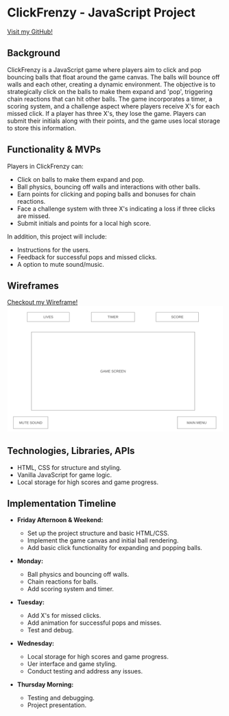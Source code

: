 # ClickFrenzy - JavaScript Project

[Visit my GitHub!](https://github.com/Dominic5591)

## Background

ClickFrenzy is a JavaScript game where players aim to click and pop bouncing balls that float around the game canvas. The balls will bounce off walls and each other, creating a dynamic environment. The objective is to strategically click on the balls to make them expand and 'pop', triggering chain reactions that can hit other balls. The game incorporates a timer, a scoring system, and a challenge aspect where players receive X's for each missed click. If a player has three X's, they lose the game. Players can submit their initials along with their points, and the game uses local storage to store this information.

## Functionality & MVPs

Players in ClickFrenzy can:

- Click on balls to make them expand and pop.
- Ball physics, bouncing off walls and interactions with other balls.
- Earn points for clicking and poping balls and bonuses for chain reactions.
- Face a challenge system with three X's indicating a loss if three clicks are missed.
- Submit initials and points for a local high score.

In addition, this project will include:

- Instructions for the users.
- Feedback for successful pops and missed clicks.
- A option to mute sound/music.

## Wireframes

[Checkout my Wireframe!](https://wireframe.cc/pro/pp/5c6b09031708127)
![Alt text](./wireframe/wireframe.png)

## Technologies, Libraries, APIs

- HTML, CSS for structure and styling.
- Vanilla JavaScript for game logic.
- Local storage for high scores and game progress.

## Implementation Timeline

- **Friday Afternoon & Weekend:**

  - Set up the project structure and basic HTML/CSS.
  - Implement the game canvas and initial ball rendering.
  - Add basic click functionality for expanding and popping balls.

- **Monday:**

  - Ball physics and bouncing off walls.
  - Chain reactions for balls.
  - Add scoring system and timer.

- **Tuesday:**

  - Add X's for missed clicks.
  - Add animation for successful pops and misses.
  - Test and debug.

- **Wednesday:**

  - Local storage for high scores and game progress.
  - Uer interface and game styling.
  - Conduct testing and address any issues.

- **Thursday Morning:**
  - Testing and debugging.
  - Project presentation.
